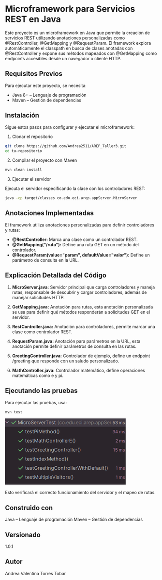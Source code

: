 # Microframework para Servicios REST en Java

Este proyecto es un microframework en Java que permite la creación de servicios REST utilizando anotaciones personalizadas como @RestController, @GetMapping y @RequestParam. El framework explora automáticamente el classpath en busca de clases anotadas con @RestController y expone sus métodos mapeados con @GetMapping como endpoints accesibles desde un navegador o cliente HTTP.

## Requisitos Previos

Para ejecutar este proyecto, se necesita:

- Java 8+ – Lenguaje de programación
- Maven – Gestión de dependencias

## Instalación

Sigue estos pasos para configurar y ejecutar el microframework:

1. Clonar el repositorio

```bash
git clone https://github.com/Andrea2511/AREP_Taller3.git
cd tu-repositorio
```

2. Compilar el proyecto con Maven

```bash
mvn clean install
```

3. Ejecutar el servidor

Ejecuta el servidor especificando la clase con los controladores REST:

```bash
java -cp target/classes co.edu.eci.arep.appServer.MicroServer
```

## Anotaciones Implementadas
El framework utiliza anotaciones personalizadas para definir controladores y rutas:

- **@RestController:** Marca una clase como un controlador REST.
- **@GetMapping("/ruta"):** Define una ruta GET en un método del controlador.
- **@RequestParam(value="param", defaultValue="valor"):** Define un parámetro de consulta en la URL.

## Explicación Detallada del Código

1. **MicroServer.java:** Servidor principal que carga controladores y maneja rutas, responsable de descubrir y cargar controladores, además de manejar solicitudes HTTP.


2. **GetMapping.java:** Anotación para rutas, esta anotación personalizada se usa para definir qué métodos responderán a solicitudes GET en el servidor.


3. **RestController.java:** Anotación para controladores, permite marcar una clase como controlador REST.


4. **RequestParam.java:** Anotación para parámetros en la URL, esta anotación permite definir parámetros de consulta en las rutas.


5. **GreetingController.java:** Controlador de ejemplo, define un endpoint /greeting que responde con un saludo personalizado.


6. **MathController.java:** Controlador matemático, define operaciones matemáticas como e y pi.


## Ejecutando las pruebas

Para ejecutar las pruebas, usa:

```bash
mvn test
```

![img.png](img.png)

Esto verificará el correcto funcionamiento del servidor y el mapeo de rutas.

## Construido con

Java – Lenguaje de programación
Maven – Gestión de dependencias


## Versionado

1.0.1

## Autor

Andrea Valentina Torres Tobar
